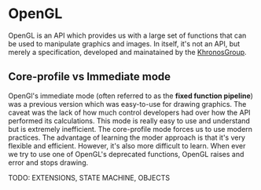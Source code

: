 # OpenGL

OpenGL is an API which provides us with a large set of functions that can be used to manipulate graphics and images. In itself, it's not an API, but merely a specification, developed and mainatained by the [KhronosGroup](http://www.khronos.org/). 

## Core-profile vs Immediate mode
OpenGl's immediate mode (often referred to as the **fixed function pipeline**) was a previous version which was easy-to-use for drawing graphics. The caveat was the lack of how much control developers had over how the API performed its calculations. This mode is really easy to use and understand but is  extremely inefficient. The core-profile mode forces us to use modern practices. The advantage of learning the moder approach is that it's very flexible and efficient. However, it's also more difficult to learn. When ever we try to use one of OpenGL's deprecated functions, OpenGL raises and error and stops drawing.

TODO: EXTENSIONS, STATE MACHINE, OBJECTS
